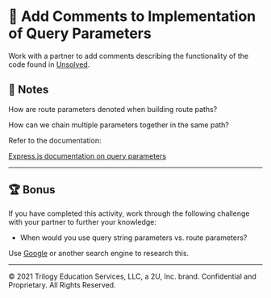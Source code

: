 # 📐 Add Comments to Implementation of Query Parameters

Work with a partner to add comments describing the functionality of the code found in [Unsolved](./Unsolved/server.js).

## 📝 Notes

How are route parameters denoted when building route paths?

How can we chain multiple parameters together in the same path? 

Refer to the documentation: 

[Express.js documentation on query parameters](http://expressjs.com/en/guide/routing.html#route-paths)

---

## 🏆 Bonus

If you have completed this activity, work through the following challenge with your partner to further your knowledge:

* When would you use query string parameters vs. route parameters?

Use [Google](https://www.google.com) or another search engine to research this.

---
© 2021 Trilogy Education Services, LLC, a 2U, Inc. brand. Confidential and Proprietary. All Rights Reserved.
